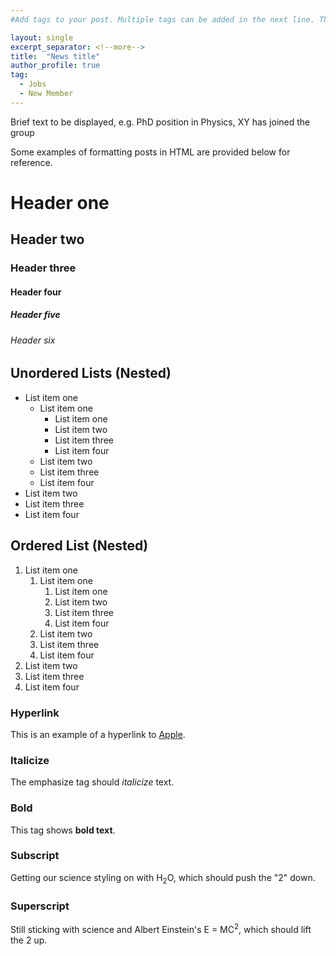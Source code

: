 ```yaml
---
#Add tags to your post. Multiple tags can be added in the next line. The current list shows the ones already on the website. If your desired tag matches these then please retain, otherwise you can add more. Please make sure of the letter case; we would not want repeats like 'jobs' and 'jobs'

layout: single
excerpt_separator: <!--more-->
title:  "News title"
author_profile: true
tag: 							
  - Jobs
  - New Member
---
```


Brief text to be displayed, e.g. PhD position in Physics, XY has joined the group

<!--more--> 					
<!--any text before this line will be displayed on the 'News' page. Any text after this point will be accessible by clicking the post. Please keep this breif.-->		<!--Text following this can be whatever you want. There are some examples on the website provided and attached examples show how to format them in HTML language.-->
<!--Following are some formatting examples-->

Some examples of formatting posts in HTML are provided below for reference.


# Header one

## Header two

### Header three

#### Header four

##### Header five

###### Header six

## Unordered Lists (Nested)

  * List item one 
      * List item one 
          * List item one
          * List item two
          * List item three
          * List item four
      * List item two
      * List item three
      * List item four
  * List item two
  * List item three
  * List item four

## Ordered List (Nested)

  1. List item one 
      1. List item one 
          1. List item one
          2. List item two
          3. List item three
          4. List item four
      2. List item two
      3. List item three
      4. List item four
  2. List item two
  3. List item three
  4. List item four


### Hyperlink

This is an example of a hyperlink to [Apple](http://apple.com "Apple").

### Italicize

The emphasize tag should _italicize_ text.


### Bold

This tag shows **bold text**.

### Subscript

Getting our science styling on with H<sub>2</sub>O, which should push the "2" down.

### Superscript

Still sticking with science and Albert Einstein's E = MC<sup>2</sup>, which should lift the 2 up.

